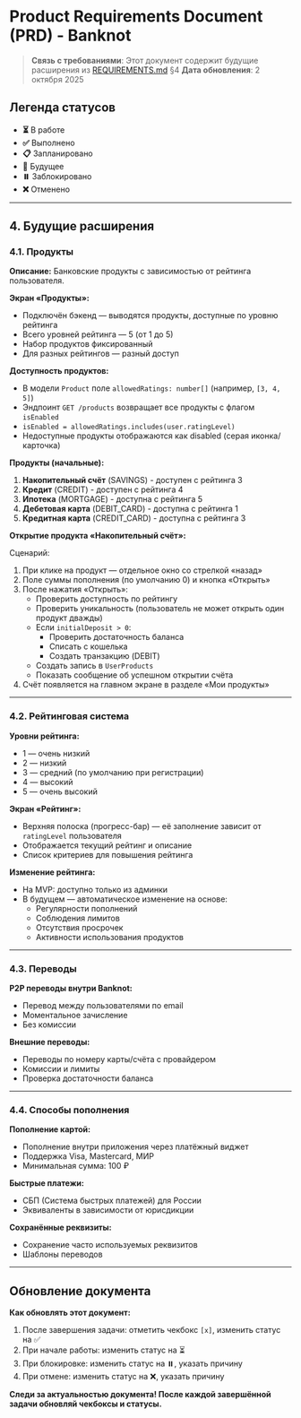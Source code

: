 # Product Requirements Document (PRD) - Banknot

> **Связь с требованиями**: Этот документ содержит будущие расширения из [REQUIREMENTS.md](REQUIREMENTS.md) §4
> **Дата обновления**: 2 октября 2025

## Легенда статусов

- **⏳** В работе
- **✅** Выполнено
- **📋** Запланировано
- **🔮** Будущее
- **⏸️** Заблокировано
- **❌** Отменено

---

## 4. Будущие расширения

### 4.1. Продукты

**Описание:** Банковские продукты с зависимостью от рейтинга пользователя.

**Экран «Продукты»:**
- Подключён бэкенд — выводятся продукты, доступные по уровню рейтинга
- Всего уровней рейтинга — 5 (от 1 до 5)
- Набор продуктов фиксированный
- Для разных рейтингов — разный доступ

**Доступность продуктов:**
- В модели `Product` поле `allowedRatings: number[]` (например, `[3, 4, 5]`)
- Эндпоинт `GET /products` возвращает все продукты с флагом `isEnabled`
- `isEnabled = allowedRatings.includes(user.ratingLevel)`
- Недоступные продукты отображаются как disabled (серая иконка/карточка)

**Продукты (начальные):**
1. **Накопительный счёт** (SAVINGS) - доступен с рейтинга 3
2. **Кредит** (CREDIT) - доступен с рейтинга 4
3. **Ипотека** (MORTGAGE) - доступна с рейтинга 5
4. **Дебетовая карта** (DEBIT_CARD) - доступна с рейтинга 1
5. **Кредитная карта** (CREDIT_CARD) - доступна с рейтинга 3

**Открытие продукта «Накопительный счёт»:**

Сценарий:
1. При клике на продукт — отдельное окно со стрелкой «назад»
2. Поле суммы пополнения (по умолчанию 0) и кнопка «Открыть»
3. После нажатия «Открыть»:
   - Проверить доступность по рейтингу
   - Проверить уникальность (пользователь не может открыть один продукт дважды)
   - Если `initialDeposit > 0`:
     - Проверить достаточность баланса
     - Списать с кошелька
     - Создать транзакцию (DEBIT)
   - Создать запись в `UserProducts`
   - Показать сообщение об успешном открытии счёта
4. Счёт появляется на главном экране в разделе «Мои продукты»

---

### 4.2. Рейтинговая система

**Уровни рейтинга:**
- 1 — очень низкий
- 2 — низкий
- 3 — средний (по умолчанию при регистрации)
- 4 — высокий
- 5 — очень высокий

**Экран «Рейтинг»:**
- Верхняя полоска (прогресс-бар) — её заполнение зависит от `ratingLevel` пользователя
- Отображается текущий рейтинг и описание
- Список критериев для повышения рейтинга

**Изменение рейтинга:**
- На MVP: доступно только из админки
- В будущем — автоматическое изменение на основе:
  - Регулярности пополнений
  - Соблюдения лимитов
  - Отсутствия просрочек
  - Активности использования продуктов

---

### 4.3. Переводы

**P2P переводы внутри Banknot:**
- Перевод между пользователями по email
- Моментальное зачисление
- Без комиссии

**Внешние переводы:**
- Переводы по номеру карты/счёта с провайдером
- Комиссии и лимиты
- Проверка достаточности баланса

---

### 4.4. Способы пополнения

**Пополнение картой:**
- Пополнение внутри приложения через платёжный виджет
- Поддержка Visa, Mastercard, МИР
- Минимальная сумма: 100 ₽

**Быстрые платежи:**
- СБП (Система быстрых платежей) для России
- Эквиваленты в зависимости от юрисдикции

**Сохранённые реквизиты:**
- Сохранение часто используемых реквизитов
- Шаблоны переводов

---

## Обновление документа

**Как обновлять этот документ:**

1. После завершения задачи: отметить чекбокс `[x]`, изменить статус на ✅
2. При начале работы: изменить статус на ⏳
3. При блокировке: изменить статус на ⏸️, указать причину
4. При отмене: изменить статус на ❌, указать причину

**Следи за актуальностью документа! После каждой завершённой задачи обновляй чекбоксы и статусы.**

